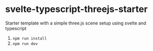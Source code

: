 # svelte-typescript-threejs-starter
Starter template with a simple three.js scene setup using svelte and typescript

1. ``npm run install``
2. ``npm run dev``

